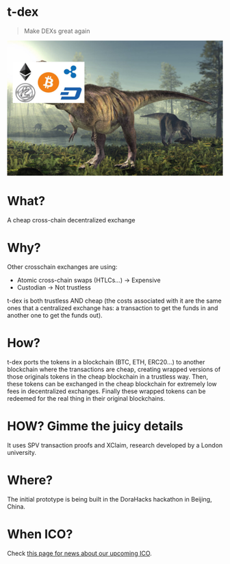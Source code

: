 # t-dex
> Make DEXs great again

![t-dex](t-dex.jpg)

# What?
A cheap cross-chain decentralized exchange

# Why?
Other crosschain exchanges are using:
- Atomic cross-chain swaps (HTLCs...) -> Expensive
- Custodian -> Not trustless

t-dex is both trustless AND cheap (the costs associated with it are the same ones that a centralized exchange has: a transaction to get the funds in and another one to get the funds out). 

# How?
t-dex ports the tokens in a blockchain (BTC, ETH, ERC20...) to another blockchain where the transactions are cheap, creating wrapped versions of those originals tokens in the cheap blockchain in a trustless way. 
Then, these tokens can be exchanged in the cheap blockchain for extremely low fees in decentralized exchanges.
Finally these wrapped tokens can be redeemed for the real thing in their original blockchains.

# HOW? Gimme the juicy details
It uses SPV transaction proofs and XClaim, research developed by a London university.

# Where?
The initial prototype is being built in the DoraHacks hackathon in Beijing, China.

# When ICO?
Check [this page for news about our upcoming ICO](https://www.youtube.com/watch?v=xK3yuxrmCac).
